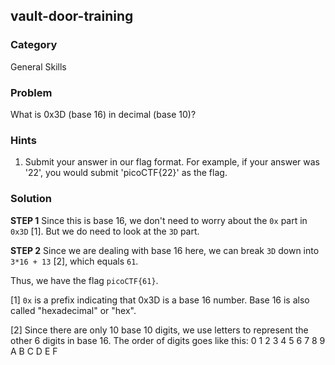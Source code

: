 ## vault-door-training
### Category
General Skills
### Problem
What is 0x3D (base 16) in decimal (base 10)?
### Hints
1) Submit your answer in our flag format. For example, if your answer was '22', you would submit 'picoCTF{22}' as the flag.
### Solution

**STEP 1**
Since this is base 16, we don't need to worry about the ```0x``` part in ```0x3D``` [1]. But we do need to look at the ```3D``` part.

**STEP 2**
Since we are dealing with base 16 here, we can break ```3D``` down into ```3*16 + 13``` [2], which equals ```61```.

Thus, we have the flag ```picoCTF{61}```.

[1] ```0x``` is a prefix indicating that 0x3D is a base 16 number. Base 16 is also called "hexadecimal" or "hex".

[2] Since there are only 10 base 10 digits, we use letters to represent the other 6 digits in base 16. The order of digits goes like this: 0 1 2 3 4 5 6 7 8 9 A B C D E F